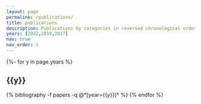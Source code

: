 ```yaml
---
layout: page
permalink: /publications/
title: publications
description: Publications by categories in reversed chronological order. generated by jekyll-scholar.
years: [2022,2019,2017]
nav: true
nav_order: 2
---
```

<!-- _pages/publications.md -->
<div class="publications">

{%- for y in page.years %}
  <h2 class="year">{{y}}</h2>
  {% bibliography -f papers -q @*[year={{y}}]* %}
{% endfor %}

</div>
